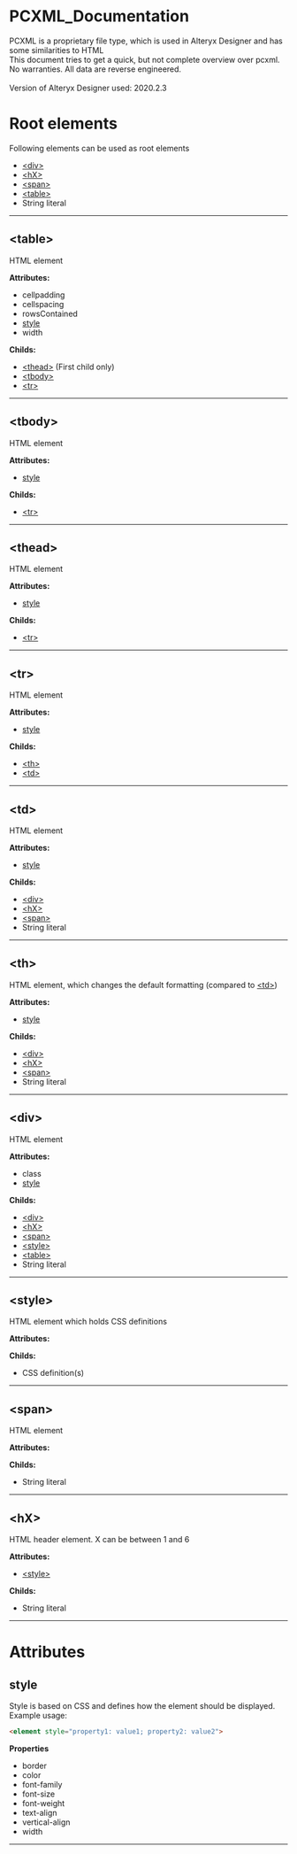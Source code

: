 # PCXML_Documentation

PCXML is a proprietary file type, which is used in Alteryx Designer and has some similarities to HTML<br>
This document tries to get a quick, but not complete overview over pcxml.<br>
No warranties. All data are reverse engineered.
<br><br>
Version of Alteryx Designer used: 2020.2.3

# Root elements
Following elements can be used as root elements
+ [\<div>](#div)
+ [\<hX>](#hX)
+ [\<span>](#span)
+ [\<table>](#table)
+ String literal

***

## \<table>

HTML element

**Attributes:**
+ cellpadding
+ cellspacing
+ rowsContained
+ [style](#style-attribute)
+ width

**Childs:**
+ [\<thead>](#thead) (First child only)
+ [\<tbody>](#tbody)
+ [\<tr>](#tr)

***

## \<tbody>

HTML element

**Attributes:**
+ [style](#style-attribute)

**Childs:**
+ [\<tr>](#tr)

***

## \<thead>

HTML element

**Attributes:**
+ [style](#style-attribute)

**Childs:**
+ [\<tr>](#tr)

***

## \<tr>

HTML element

**Attributes:**
+ [style](#style-attribute)

**Childs:**
+ [\<th>](#th)
+ [\<td>](#td)

***

## \<td>

HTML element

**Attributes:**
+ [style](#style-attribute)

**Childs:**
+ [\<div>](#div)
+ [\<hX>](#hX)
+ [\<span>](#span)
+ String literal

***

## \<th>

HTML element, which changes the default formatting (compared to [\<td>](#td))

**Attributes:**
+ [style](#style-attribute)

**Childs:**
+ [\<div>](#div)
+ [\<hX>](#hX)
+ [\<span>](#span)
+ String literal

***

## \<div>

HTML element

**Attributes:**
+ class
+ [style](#style-attribute)

**Childs:**
+ [\<div>](#div)
+ [\<hX>](#hX)
+ [\<span>](#span)
+ [\<style>](#style)
+ [\<table>](#table)
+ String literal

***

## \<style>

HTML element which holds CSS definitions

**Attributes:**

**Childs:**
+ CSS definition(s)

***

## \<span>

HTML element

**Attributes:**

**Childs:**
+ String literal

***

## \<hX>

HTML header element. X can be between 1 and 6

**Attributes:**
+ [\<style>](#style)

**Childs:**
+ String literal

***

# Attributes

<h2 id="style-attribute">style</h2>

Style is based on CSS and defines how the element should be displayed.<br>
Example usage:
```HTML
<element style="property1: value1; property2: value2">
```
**Properties**
+ border
+ color
+ font-family
+ font-size
+ font-weight
+ text-align
+ vertical-align
+ width

***
